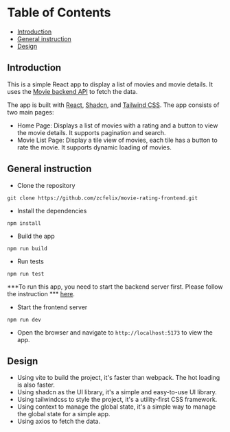 Table of Contents
=================

* [Introduction](#introduction)
* [General instruction](#general-instruction)
* [Design](#design)

## Introduction

This is a simple React app to display a list of movies and movie
details.
It uses
the [Movie backend API](https://github.com/zcfelix/moving-rating-backend)
to fetch the data.

The app is built
with [React](https://react.dev/), [Shadcn](https://ui.shadcn.com/),
and [Tailwind CSS](https://tailwindcss.com/).
The app consists of two main pages:

- Home Page: Displays a list of movies with a rating and a
  button to view the movie details.
  It supports pagination and search.
- Movie List Page: Display a tile view of movies,
  each tile has a button to rate the movie.
  It supports dynamic loading of movies.

## General instruction

- Clone the repository

```shell
git clone https://github.com/zcfelix/movie-rating-frontend.git
```

- Install the dependencies

```shell
npm install
```

- Build the app

```shell
npm run build
```

- Run tests

```shell
npm run test
```

***To run this app, you need to start the backend server first.
Please follow the instruction
*** [here](https://github.com/zcfelix/moving-rating-backend/blob/main/README.md).

- Start the frontend server

```shell
npm run dev
```

- Open the browser and navigate to `http://localhost:5173` to view the app.

## Design

- Using vite to build the project, it's faster than webpack. The hot loading is
  also faster.
- Using shadcn as the UI library, it's a simple and easy-to-use UI library.
- Using tailwindcss to style the project, it's a utility-first CSS framework.
- Using context to manage the global state, it's a simple way to manage the
  global state for a simple app.
- Using axios to fetch the data.